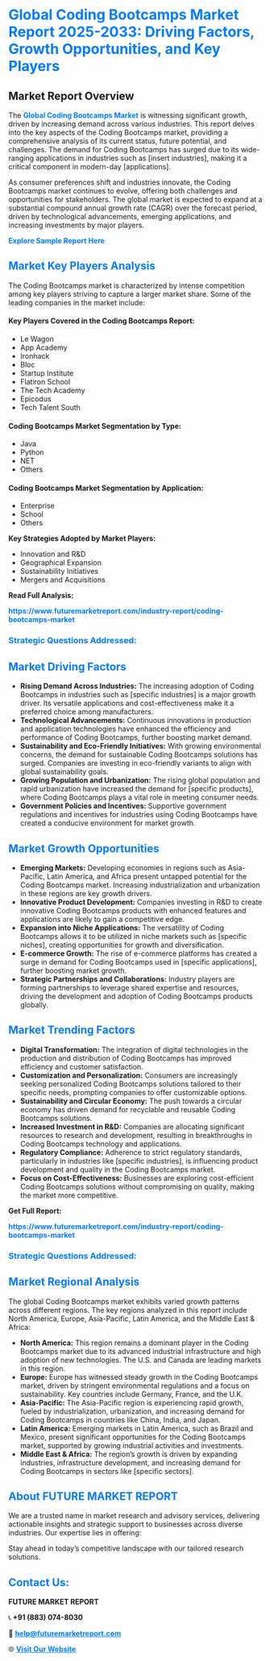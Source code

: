 <h1 style="color: #007BFF;">Global Coding Bootcamps Market Report 2025-2033: Driving Factors, Growth Opportunities, and Key Players</h1>

<section id="overview">
<h2>Market Report Overview</h2>
<p>The <a href="https://www.futuremarketreport.com/industry-report/coding-bootcamps-market" style="color: #007BFF; text-decoration: none;"><strong>Global Coding Bootcamps Market</strong></a> is witnessing significant growth, driven by increasing demand across various industries. This report delves into the key aspects of the Coding Bootcamps market, providing a comprehensive analysis of its current status, future potential, and challenges. The demand for Coding Bootcamps has surged due to its wide-ranging applications in industries such as [insert industries], making it a critical component in modern-day [applications].</p>
<p>As consumer preferences shift and industries innovate, the Coding Bootcamps market continues to evolve, offering both challenges and opportunities for stakeholders. The global market is expected to expand at a substantial compound annual growth rate (CAGR) over the forecast period, driven by technological advancements, emerging applications, and increasing investments by major players.</p>
</section>

<section id="overview">
<p><a href="https://www.futuremarketreport.com/request-sample/reportId=43558" style="color: #007BFF; text-decoration: none;"><strong>Explore Sample Report Here</strong></a></p>
</section>

<section id="key-players">
<h2 style="color: #007BFF;">Market Key Players Analysis</h2>
<p>The Coding Bootcamps market is characterized by intense competition among key players striving to capture a larger market share. Some of the leading companies in the market include:</p>
<h4>Key Players Covered in the Coding Bootcamps Report:</h4>
<ul><li>Le Wagon</li><li>App Academy</li><li>Ironhack</li><li>Bloc</li><li>Startup Institute</li><li>Flatiron School</li><li>The Tech Academy</li><li>Epicodus</li><li>Tech Talent South</li></ul>
<h4>Coding Bootcamps Market Segmentation by Type:</h4>
<ul><li>Java</li><li>Python</li><li>NET</li><li>Others</li></ul>

<h4>Coding Bootcamps Market Segmentation by Application:</h4>
<ul><li>Enterprise</li><li>School</li><li>Others</li></ul>
<p><strong>Key Strategies Adopted by Market Players:</strong></p>
<ul>
<li>Innovation and R&D</li>
<li>Geographical Expansion</li>
<li>Sustainability Initiatives</li>
<li>Mergers and Acquisitions</li>
</ul>
</section>

<section>
<p><strong>Read Full Analysis: </strong></p><a href="https://www.futuremarketreport.com/industry-report/coding-bootcamps-market" style="color: #007BFF; text-decoration: none;"><strong>https://www.futuremarketreport.com/industry-report/coding-bootcamps-market</strong></a>
<h3 style="color: #007BFF;">Strategic Questions Addressed:</h3>
</section>

<section id="driving-factors">
<h2 style="color: #007BFF;">Market Driving Factors</h2>
<ul>
<li><strong>Rising Demand Across Industries:</strong> The increasing adoption of Coding Bootcamps in industries such as [specific industries] is a major growth driver. Its versatile applications and cost-effectiveness make it a preferred choice among manufacturers.</li>
<li><strong>Technological Advancements:</strong> Continuous innovations in production and application technologies have enhanced the efficiency and performance of Coding Bootcamps, further boosting market demand.</li>
<li><strong>Sustainability and Eco-Friendly Initiatives:</strong> With growing environmental concerns, the demand for sustainable Coding Bootcamps solutions has surged. Companies are investing in eco-friendly variants to align with global sustainability goals.</li>
<li><strong>Growing Population and Urbanization:</strong> The rising global population and rapid urbanization have increased the demand for [specific products], where Coding Bootcamps plays a vital role in meeting consumer needs.</li>
<li><strong>Government Policies and Incentives:</strong> Supportive government regulations and incentives for industries using Coding Bootcamps have created a conducive environment for market growth.</li>
</ul>
</section>

<section id="growth-opportunities">
<h2 style="color: #007BFF;">Market Growth Opportunities</h2>
<ul>
<li><strong>Emerging Markets:</strong> Developing economies in regions such as Asia-Pacific, Latin America, and Africa present untapped potential for the Coding Bootcamps market. Increasing industrialization and urbanization in these regions are key growth drivers.</li>
<li><strong>Innovative Product Development:</strong> Companies investing in R&D to create innovative Coding Bootcamps products with enhanced features and applications are likely to gain a competitive edge.</li>
<li><strong>Expansion into Niche Applications:</strong> The versatility of Coding Bootcamps allows it to be utilized in niche markets such as [specific niches], creating opportunities for growth and diversification.</li>
<li><strong>E-commerce Growth:</strong> The rise of e-commerce platforms has created a surge in demand for Coding Bootcamps used in [specific applications], further boosting market growth.</li>
<li><strong>Strategic Partnerships and Collaborations:</strong> Industry players are forming partnerships to leverage shared expertise and resources, driving the development and adoption of Coding Bootcamps products globally.</li>
</ul>
</section>

<section id="trending-factors">
<h2 style="color: #007BFF;">Market Trending Factors</h2>
<ul>
<li><strong>Digital Transformation:</strong> The integration of digital technologies in the production and distribution of Coding Bootcamps has improved efficiency and customer satisfaction.</li>
<li><strong>Customization and Personalization:</strong> Consumers are increasingly seeking personalized Coding Bootcamps solutions tailored to their specific needs, prompting companies to offer customizable options.</li>
<li><strong>Sustainability and Circular Economy:</strong> The push towards a circular economy has driven demand for recyclable and reusable Coding Bootcamps solutions.</li>
<li><strong>Increased Investment in R&D:</strong> Companies are allocating significant resources to research and development, resulting in breakthroughs in Coding Bootcamps technology and applications.</li>
<li><strong>Regulatory Compliance:</strong> Adherence to strict regulatory standards, particularly in industries like [specific industries], is influencing product development and quality in the Coding Bootcamps market.</li>
<li><strong>Focus on Cost-Effectiveness:</strong> Businesses are exploring cost-efficient Coding Bootcamps solutions without compromising on quality, making the market more competitive.</li>
</ul>
</section>

<section>
<p><strong>Get Full Report: </strong></p><a href="https://www.futuremarketreport.com/industry-report/coding-bootcamps-market" style="color: #007BFF; text-decoration: none;"><strong>https://www.futuremarketreport.com/industry-report/coding-bootcamps-market</strong></a>
<h3 style="color: #007BFF;">Strategic Questions Addressed:</h3>
</section>


<section id="regional-analysis">
<h2 style="color: #007BFF;">Market Regional Analysis</h2>
<p>The global Coding Bootcamps market exhibits varied growth patterns across different regions. The key regions analyzed in this report include North America, Europe, Asia-Pacific, Latin America, and the Middle East & Africa:</p>
<ul>
<li><strong>North America:</strong> This region remains a dominant player in the Coding Bootcamps market due to its advanced industrial infrastructure and high adoption of new technologies. The U.S. and Canada are leading markets in this region.</li>
<li><strong>Europe:</strong> Europe has witnessed steady growth in the Coding Bootcamps market, driven by stringent environmental regulations and a focus on sustainability. Key countries include Germany, France, and the U.K.</li>
<li><strong>Asia-Pacific:</strong> The Asia-Pacific region is experiencing rapid growth, fueled by industrialization, urbanization, and increasing demand for Coding Bootcamps in countries like China, India, and Japan.</li>
<li><strong>Latin America:</strong> Emerging markets in Latin America, such as Brazil and Mexico, present significant opportunities for the Coding Bootcamps market, supported by growing industrial activities and investments.</li>
<li><strong>Middle East & Africa:</strong> The region’s growth is driven by expanding industries, infrastructure development, and increasing demand for Coding Bootcamps in sectors like [specific sectors].</li>
</ul>
</section>

<footer>
<h2 style="color: #007BFF;">About FUTURE MARKET REPORT</h2>
<p>We are a trusted name in market research and advisory services, delivering actionable insights and strategic support to businesses across diverse industries. Our expertise lies in offering:</p>

<p>Stay ahead in today’s competitive landscape with our tailored research solutions.</p>

<h2 style="color: #007BFF;">Contact Us:</h2>
<p><strong>FUTURE MARKET REPORT</strong></p>
<p>📞 <strong>+91 (883) 074-8030</strong></p>
<p>📧 <strong><a href="mailto:help@futuremarketreport.com" style="color: #007BFF;">help@futuremarketreport.com</a></strong></p>
<p>🌐 <strong><a href="https://www.futuremarketreport.com/" style="color: #007BFF;">Visit Our Website</a></strong></p>
</footer>